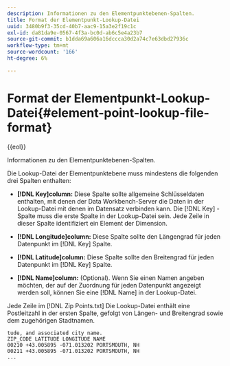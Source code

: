 ```yaml
---
description: Informationen zu den Elementpunktebenen-Spalten.
title: Format der Elementpunkt-Lookup-Datei
uuid: 3480b9f3-35cd-40b7-aac9-15a3e2f19c1c
exl-id: da81da9e-0567-4f3a-bc0d-ab6c5e4a23b7
source-git-commit: b1dda69a606a16dccca30d2a74c7e63dbd27936c
workflow-type: tm+mt
source-wordcount: '166'
ht-degree: 6%

---
```


# Format der Elementpunkt-Lookup-Datei{#element-point-lookup-file-format}

{{eol}}

Informationen zu den Elementpunktebenen-Spalten.

Die Lookup-Datei der Elementpunktebene muss mindestens die folgenden drei Spalten enthalten:

* **[!DNL Key]column:** Diese Spalte sollte allgemeine Schlüsseldaten enthalten, mit denen der Data Workbench-Server die Daten in der Lookup-Datei mit denen im Datensatz verbinden kann. Die [!DNL Key] -Spalte muss die erste Spalte in der Lookup-Datei sein. Jede Zeile in dieser Spalte identifiziert ein Element der Dimension.

* **[!DNL Longitude]column:** Diese Spalte sollte den Längengrad für jeden Datenpunkt im [!DNL Key] Spalte.

* **[!DNL Latitude]column:** Diese Spalte sollte den Breitengrad für jeden Datenpunkt im [!DNL Key] Spalte.

* **[!DNL Name]column:** (Optional). Wenn Sie einen Namen angeben möchten, der auf der Zuordnung für jeden Datenpunkt angezeigt werden soll, können Sie eine [!DNL Name] in der Lookup-Datei.

Jede Zeile im [!DNL Zip Points.txt] Die Lookup-Datei enthält eine Postleitzahl in der ersten Spalte, gefolgt von Längen- und Breitengrad sowie dem zugehörigen Stadtnamen.

```
tude, and associated city name.
ZIP_CODE LATITUDE LONGITUDE NAME
00210 +43.005895 -071.013202 PORTSMOUTH, NH
00211 +43.005895 -071.013202 PORTSMOUTH, NH
...
```
